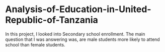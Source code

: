 # Analysis-of-Education-in-United-Republic-of-Tanzania
In this project, I looked into Secondary school enrollment. The main question that I was answering was, are male students more likely to attend school than female students. 
